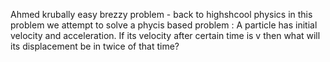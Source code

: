 Ahmed krubally
easy brezzy problem - back to highshcool physics 
in this problem we attempt to solve a phycis based problem : 
A particle has initial velocity and acceleration. If its velocity after certain time is v then what will its displacement be in twice of that time?

